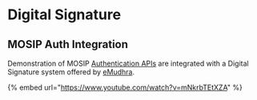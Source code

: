 # Digital Signature

## MOSIP Auth Integration

Demonstration of  MOSIP [Authentication APIs](https://mosip.github.io/documentation/1.2.0/authentication-service.html) are integrated with a Digital Signature system offered by [eMudhra](https://www.emudhradigital.com/about-emudhra.jsp).

{% embed url="https://www.youtube.com/watch?v=mNkrbTEtXZA" %}
